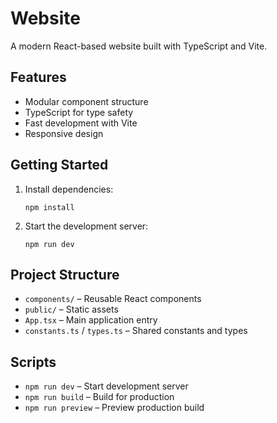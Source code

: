 # Website

A modern React-based website built with TypeScript and Vite.

## Features

- Modular component structure
- TypeScript for type safety
- Fast development with Vite
- Responsive design

## Getting Started

1. Install dependencies:
   ```
   npm install
   ```
2. Start the development server:
   ```
   npm run dev
   ```

## Project Structure

- `components/` – Reusable React components
- `public/` – Static assets
- `App.tsx` – Main application entry
- `constants.ts` / `types.ts` – Shared constants and types

## Scripts

- `npm run dev` – Start development server
- `npm run build` – Build for production
- `npm run preview` – Preview production build

